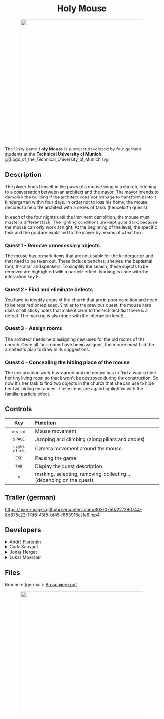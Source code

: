 <div align="center">

  # Holy Mouse


  <img width="400" src="https://user-images.githubusercontent.com/80370750/227291168-a22cd4c6-ac85-42c1-a778-513ee73bf21f.png"/>
</div>

The Unity game **Holy Mouse** is a project developed by four german students at the **Technical University of Munich**. 
![Logo_of_the_Technical_University_of_Munich svg](https://user-images.githubusercontent.com/80370750/227303868-d01845c1-5182-4740-82b0-3a4446fde59c.png)


## Description
The player finds himself in the paws of a mouse living in a church, listening to a conversation between an architect and the mayor. The mayor 
intends to demolish the building if the architect does not manage to transform it into a kindergarten within four days. In order not to lose his home, 
the mouse decides to help the architect with a series of tasks (henceforth quests).

In each of the four nights until the imminent demolition, the mouse must master a different task. The lighting conditions are kept quite dark, because 
the mouse can only work at night. At the beginning of the level, the specific task and the goal are explained to the player by means of a text box.

### Quest 1 - Remove unnecessary objects
The mouse has to mark items that are not usable for the kindergarten and that need to be taken out. These include benches, shelves, the baptismal font, 
the altar and speakers. To simplify the search, these objects to be removed are highlighted with a particle effect. Marking is done with the interaction 
key E.

### Quest 2 - Find and eliminate defects
You have to identify areas of the church that are in poor condition and need to be repaired or replaced. Similar to the previous quest, the mouse here 
uses small sticky notes that make it clear to the architect that there is a defect. The marking is also done with the interaction key E.

### Quest 3 - Assign rooms
The architect needs help assigning new uses for the old rooms of the church. Once all four rooms have been assigned, the mouse must find the architect's 
plan to draw in its suggestions.

### Quest 4 - Concealing the hiding place of the mouse
The construction work has started and the mouse has to find a way to hide her tiny living room so that it won't be destroyed during the construction. 
So now it's her task to find two objects in the church that she can use to hide her two hiding entrances. These items are again highlighted with the 
familiar particle effect.

## Controls
| Key | Function |
| :--------------------------------------------------:| :---------------------------------------------------------------------|
| <kbd>w</kbd> <kbd>s</kbd> <kbd>a</kbd> <kbd>d</kbd> | Mouse movement                                                        |
| <kbd>SPACE</kbd>                                    | Jumping and climbing (along pillars and cables)                       |
| <kbd>right click</kbd>                              | Camera movement around the mouse                                      |
| <kbd>ESC</kbd>                                      | Pausing the game                                                      |
| <kbd>TAB</kbd>                                      | Display the quest description                                         |
| <kbd>e</kbd>                                        | marking, selecting, removing, collecting... (depending on the quest)  |

## Trailer (german)
https://user-images.githubusercontent.com/80370750/227290744-8d875e22-17d6-43f5-bf45-f863916c7fa6.mp4

## Developers

   <details>
   <summary>André Florentin</summary>

   > - Cutscene creation
   > - Implementation of mouse and camera control
   > - Designing UI components
   > - Quest programming

   </details>
   
   <details>
   <summary>Carla Sauvant</summary>

   > - 3D modeling of the church and its interior in Blender
   > - Materials creation
   > - Integration of light and atmosphere

   </details>
   
   <details>
   <summary>Jonas Herget</summary>

   > - Quest programming
   > - Development of the particle effect
   > - Formulation of quest descriptions
   > - Saving and reloading game states

   </details>
   
   <details>
   <summary>Lukas Moersler</summary>

   > - 3D modeling of mouse, architect, mayor and various objects
   > - Cutscene creation
   > - Animation creation
   > - Implementation of mouse and camera control
   > - Quest programming

   </details>

## Files

Brochure (german): [Broschuere.pdf](https://github.com/Flodreey/Holy-Mouse/files/11053958/Broschuere.pdf)

<div align="center">
  <img width="400" src="https://user-images.githubusercontent.com/80370750/227298356-dc770378-d0cf-47c2-9510-74cd5f2aa0cd.png"/>
</div>
